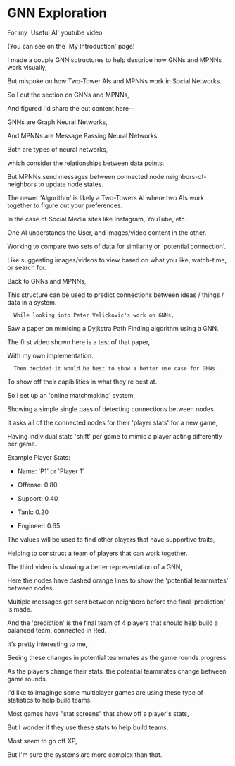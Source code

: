 # GNN Exploration

For my 'Useful AI' youtube video
      
(You can see on the 'My Introduction' page)

I made a couple GNN sctructures to help describe how GNNs and MPNNs work visually,
      
   But mispoke on how Two-Tower AIs and MPNNs work in Social Networks.
      
So I cut the section on GNNs and MPNNs,
      
   And figured I'd share the cut content here--

GNNs are Graph Neural Networks,
        
And MPNNs are Message Passing Neural Networks.
        
Both are types of neural networks,
        
which consider the relationships between data points.
        
But MPNNs send messages between connected node neighbors-of-neighbors to update node states.

The newer 'Algorithm' is likely a Two-Towers AI where two AIs work together to figure out your preferences.
        
In the case of Social Media sites like Instagram, YouTube, etc.
        
One AI understands the User, and images/video content in the other.
        
Working to compare two sets of data for similarity or 'potential connection'.
        
Like suggesting images/videos to view based on what you like, watch-time, or search for.

Back to GNNs and MPNNs,
      
This structure can be used to predict connections between ideas / things / data in a system.

      While looking into Peter Velickovic's work on GNNs,
      
   Saw a paper on mimicing a Dyjkstra Path Finding algorithm using a GNN.
      
The first video shown here is a test of that paper,
      
   With my own implementation.

      Then decided it would be best to show a better use case for GNNs.
      
   To show off their capibilities in what they're best at.

So I set up an 'online matchmaking' system,
      
   Showing a simple single pass of detecting connections between nodes.

It asks all of the connected nodes for their 'player stats' for a new game,
      
   Having individual stats 'shift' per game to mimic a player acting differently per game.

Example Player Stats:
      
  - Name: 'P1' or 'Player 1'
      
  - Offense: 0.80
      
  - Support: 0.40
      
  - Tank: 0.20
      
  - Engineer: 0.65

 The values will be used to find other players that have supportive traits,
      
   Helping to construct a team of players that can work together.

 The third video is showing a better representation of a GNN,
      
   Here the nodes have dashed orange lines to show the 'potential teammates' between nodes.

Multiple messages get sent between neighbors before the final 'prediction' is made.
      
   And the 'prediction' is the final team of 4 players that should help build a balanced team, connected in Red.

It's pretty interesting to me,
      
Seeing these changes in potential teammates as the game rounds progress.
      
   As the players change their stats, the potential teammates change between game rounds.

I'd like to imaginge some multiplayer games are using these type of statistics to help build teams.
      
   Most games have "stat screens" that show off a player's stats,
      
   But I wonder if they use these stats to help build teams.

Most seem to go off XP,
      
   But I'm sure the systems are more complex than that.